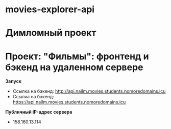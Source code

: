 # movies-explorer-api
# Димломный проект

# Проект: "Фильмы": фронтенд и бэкенд на удаленном сервере

**Запуск**
* Ссылка на бэкенд: http://api.nailm.movies.students.nomoredomains.icu
* Ссылка на бэкенд: https://api.nailm.movies.students.nomoredomains.icu

**Публичный IP-адрес сервера**
* 158.160.13.114
